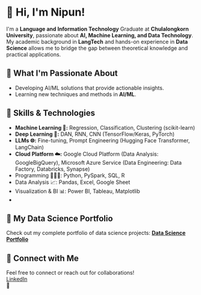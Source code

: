 # 👋 Hi, I'm Nipun!  

I'm a **Language and Information Technology** Graduate at **Chulalongkorn University**, passionate about **AI, Machine Learning, and Data Technology**. My academic background in **LangTech** and hands-on experience in **Data Science** allows me to bridge the gap between theoretical knowledge and practical applications.

## 🌱 **What I'm Passionate About**  
- Developing AI/ML solutions that provide actionable insights.  
- Learning new techniques and methods in **AI/ML**.

## 🔨 **Skills & Technologies**  
- **Machine Learning 🧠:** Regression, Classification, Clustering (scikit-learn)
- **Deep Learning 🤖:** DAN, RNN, CNN (TensorFlow/Keras, PyTorch)
- **LLMs 🌐:** Fine-tuning, Prompt Engineering (Hugging Face Transformer, LangChain)
- **Cloud Platform ☁️:** Google Cloud Platform (Data Analysis: GoogleBigQuery), Microsoft Azure Service (Data Engineering: Data Factory, Databricks, Synapse)
- Programming 👨🏻‍💻: Python, PySpark, SQL, R
- Data Analysis 📈: Pandas, Excel, Google Sheet
- Visualization & BI 📊: Power BI, Tableau, Matplotlib
- 
## 🔗 **My Data Science Portfolio**  
Check out my complete portfolio of data science projects: [**Data Science Portfolio**](https://github.com/Nippypipo/Data-Scientist-Portfolio)

## 📌 **Connect with Me**  
Feel free to connect or reach out for collaborations!  
[LinkedIn](https://www.linkedin.com/in/nipun-angkavichai-935455253/)  
🙌

<!--
**Nippypipo/Nippypipo** is a ✨ _special_ ✨ repository because its `README.md` (this file) appears on your GitHub profile.

Here are some ideas to get you started:

- 🔭 I’m currently working on ...
- 🌱 I’m currently learning ...
- 👯 I’m looking to collaborate on ...
- 🤔 I’m looking for help with ...
- 💬 Ask me about ...
- 📫 How to reach me: ...
- 😄 Pronouns: ...
- ⚡ Fun fact: ...
-->
